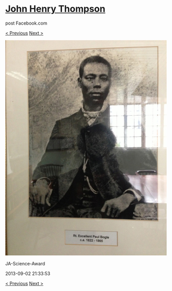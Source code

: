 # [John Henry Thompson](../README.md)
post Facebook.com

[< Previous](2013-09-02-30.md) [Next >](2013-09-02-32.md)

[![](../media/2013-09-02/JA-Science-Award-20.jpg)](../README.md)

JA-Science-Award

2013-09-02 21:33:53

[< Previous](2013-09-02-30.md) [Next >](2013-09-02-32.md)